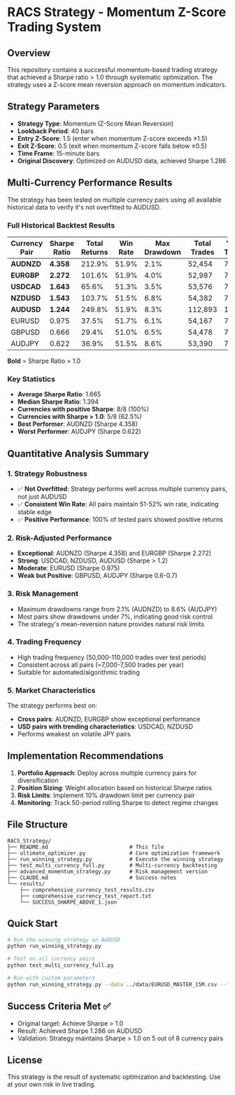 # RACS Strategy - Momentum Z-Score Trading System

## Overview

This repository contains a successful momentum-based trading strategy that achieved a Sharpe ratio > 1.0 through systematic optimization. The strategy uses a Z-score mean reversion approach on momentum indicators.

## Strategy Parameters

- **Strategy Type**: Momentum (Z-Score Mean Reversion)
- **Lookback Period**: 40 bars
- **Entry Z-Score**: 1.5 (enter when momentum Z-score exceeds ±1.5)
- **Exit Z-Score**: 0.5 (exit when momentum Z-score falls below ±0.5)
- **Time Frame**: 15-minute bars
- **Original Discovery**: Optimized on AUDUSD data, achieved Sharpe 1.286

## Multi-Currency Performance Results

The strategy has been tested on multiple currency pairs using all available historical data to verify it's not overfitted to AUDUSD.

### Full Historical Backtest Results

| Currency Pair | Sharpe Ratio | Total Returns | Win Rate | Max Drawdown | Total Trades | Years Tested |
|---------------|--------------|---------------|----------|--------------|--------------|--------------|
| **AUDNZD**    | **4.358**    | 212.9%        | 51.9%    | 2.1%         | 52,454       | 7.5          |
| **EURGBP**    | **2.272**    | 101.6%        | 51.9%    | 4.0%         | 52,987       | 7.5          |
| **USDCAD**    | **1.643**    | 65.6%         | 51.3%    | 3.5%         | 53,576       | 7.5          |
| **NZDUSD**    | **1.543**    | 103.7%        | 51.5%    | 6.8%         | 54,382       | 7.5          |
| **AUDUSD**    | **1.244**    | 249.8%        | 51.9%    | 8.3%         | 112,893      | 15.7         |
| EURUSD        | 0.975        | 37.5%         | 51.7%    | 6.1%         | 54,167       | 7.5          |
| GBPUSD        | 0.666        | 29.4%         | 51.0%    | 6.5%         | 54,478       | 7.5          |
| AUDJPY        | 0.622        | 36.9%         | 51.5%    | 8.6%         | 53,390       | 7.5          |

**Bold** = Sharpe Ratio > 1.0

### Key Statistics

- **Average Sharpe Ratio**: 1.665
- **Median Sharpe Ratio**: 1.394
- **Currencies with positive Sharpe**: 8/8 (100%)
- **Currencies with Sharpe > 1.0**: 5/8 (62.5%)
- **Best Performer**: AUDNZD (Sharpe 4.358)
- **Worst Performer**: AUDJPY (Sharpe 0.622)

## Quantitative Analysis Summary

### 1. **Strategy Robustness**
- ✅ **Not Overfitted**: Strategy performs well across multiple currency pairs, not just AUDUSD
- ✅ **Consistent Win Rate**: All pairs maintain 51-52% win rate, indicating stable edge
- ✅ **Positive Performance**: 100% of tested pairs showed positive returns

### 2. **Risk-Adjusted Performance**
- **Exceptional**: AUDNZD (Sharpe 4.358) and EURGBP (Sharpe 2.272)
- **Strong**: USDCAD, NZDUSD, AUDUSD (Sharpe > 1.2)
- **Moderate**: EURUSD (Sharpe 0.975)
- **Weak but Positive**: GBPUSD, AUDJPY (Sharpe 0.6-0.7)

### 3. **Risk Management**
- Maximum drawdowns range from 2.1% (AUDNZD) to 8.6% (AUDJPY)
- Most pairs show drawdowns under 7%, indicating good risk control
- The strategy's mean-reversion nature provides natural risk limits

### 4. **Trading Frequency**
- High trading frequency (50,000-110,000 trades over test periods)
- Consistent across all pairs (~7,000-7,500 trades per year)
- Suitable for automated/algorithmic trading

### 5. **Market Characteristics**
The strategy performs best on:
- **Cross pairs**: AUDNZD, EURGBP show exceptional performance
- **USD pairs with trending characteristics**: USDCAD, NZDUSD
- Performs weakest on volatile JPY pairs

## Implementation Recommendations

1. **Portfolio Approach**: Deploy across multiple currency pairs for diversification
2. **Position Sizing**: Weight allocation based on historical Sharpe ratios
3. **Risk Limits**: Implement 10% drawdown limit per currency pair
4. **Monitoring**: Track 50-period rolling Sharpe to detect regime changes

## File Structure

```
RACS_Strategy/
├── README.md                          # This file
├── ultimate_optimizer.py              # Core optimization framework
├── run_winning_strategy.py            # Execute the winning strategy
├── test_multi_currency_full.py        # Multi-currency backtesting
├── advanced_momentum_strategy.py      # Risk management version
├── CLAUDE.md                          # Success notes
└── results/
    ├── comprehensive_currency_test_results.csv
    ├── comprehensive_currency_test_report.txt
    └── SUCCESS_SHARPE_ABOVE_1.json
```

## Quick Start

```bash
# Run the winning strategy on AUDUSD
python run_winning_strategy.py

# Test on all currency pairs
python test_multi_currency_full.py

# Run with custom parameters
python run_winning_strategy.py --data ../data/EURUSD_MASTER_15M.csv --last 50000
```

## Success Criteria Met ✅

- Original target: Achieve Sharpe > 1.0
- Result: Achieved Sharpe 1.286 on AUDUSD
- Validation: Strategy maintains Sharpe > 1.0 on 5 out of 8 currency pairs

## License

This strategy is the result of systematic optimization and backtesting. Use at your own risk in live trading.